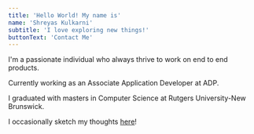 ```yaml
---
title: 'Hello World! My name is'
name: 'Shreyas Kulkarni'
subtitle: 'I love exploring new things!'
buttonText: 'Contact Me'
---
```


I'm a passionate individual who always thrive to work on end to end products.

Currently working as an Associate Application Developer at ADP.

I graduated with masters in Computer Science at Rutgers University-New Brunswick.

I occasionally sketch my thoughts [here](https://in.pinterest.com/shreyaspk10/)!
